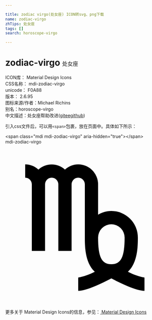 ```yaml
---

title: zodiac virgo(处女座) ICON转svg、png下载
name: zodiac-virgo
zhTips: 处女座
tags: []
search: horoscope-virgo

---
```


# zodiac-virgo  <small style="font-size: 60%;font-weight: 100">处女座</small>


<div class="detail-page">
<p>
<span>
ICON库：
<span class="badge-secondary badge">Material Design Icons</span> 
</span>
<br/>
<span>
CSS名称：
<span class="badge-secondary badge">mdi-zodiac-virgo</span> 
</span>
<br/>
<span>
unicode：
<span class="badge-secondary badge">F0A88</span> 
<copy-btn content='F0A88' btn-title=""></copy-btn>
<copy-btn :content='String.fromCodePoint(parseInt("F0A88", 16))' btn-title="复制U"></copy-btn>
</span>
<br/>
<span>
版本：
<span class="badge-secondary badge">2.6.95</span> 
</span>
<br/>
<span>图标来源/作者：<span class="badge-light badge">Michael Richins</span></span> 
<br/>
<span>别名：<span class="badge-light badge">horoscope-virgo</span></span><br/><span class="zh-detail">中文描述：<span class="badge-primary badge">处女座</span><span class="help-link"><span>帮助改进</span>(<a href="https://gitee.com/liuwave/icon-helper/edit/master/json/material/zodiac-virgo.json" target="_blank" rel="noopener noreferrer">gitee</a><a href="https://github.com/liuwave/icon-helper/edit/master/json/material/zodiac-virgo.json" target="_blank" rel="noopener noreferrer">github</a></span>)</span><br/>
</p>
</div>
<div class="alert alert-dark">
  <i class="mdi mdi-zodiac-virgo mdi-48px"></i>
  <i class="mdi mdi-zodiac-virgo mdi-36px"></i>
  <i class="mdi mdi-zodiac-virgo mdi-24px"></i>
  <i class="mdi mdi-zodiac-virgo mdi-18px"></i>
</div>
<div>
  <p>引入css文件后，可以用<code>&lt;span&gt;</code>包裹，放在页面中。具体如下所示：    
  </p>
  <div class="alert alert-primary" style="font-size: 14px">
    &lt;span class="mdi mdi-zodiac-virgo" aria-hidden="true"&gt;&lt;/span&gt;
    <copy-btn content='<span class="mdi mdi-zodiac-virgo" aria-hidden="true"></span>'></copy-btn>
  </div>
  <div class="alert alert-secondary">
    <i class="mdi mdi-zodiac-virgo"
    style="font-size: 24px"
    aria-hidden="true"></i> mdi-zodiac-virgo
    <copy-btn content="mdi-zodiac-virgo" btn-title="复制图标名称"></copy-btn>
  </div>
</div>
<div id="svg" class="svg-wrap">
<svg xmlns="http://www.w3.org/2000/svg" viewBox="0 0 24 24"><path d="M18.5,19.13C20,17.77 20,15.18 20,14A4,4 0 0,0 16,10C15.3,10 14.6,10.2 14,10.56V6A3,3 0 0,0 11,3C10.25,3 9.55,3.29 9,3.78C7.86,2.76 6.14,2.76 5,3.78C4.45,3.28 3.74,3 3,3V5A1,1 0 0,1 4,6V16H6V6A1,1 0 0,1 7,5A1,1 0 0,1 8,6V16H10V6A1,1 0 0,1 11,5A1,1 0 0,1 12,6V14C12,15.18 12,17.77 13.5,19.13C12.72,19.54 11.88,19.84 11,20V22C12.29,22 14.84,20.74 16,20.13C17.16,20.74 19.71,22 21,22V20C20.12,19.84 19.28,19.54 18.5,19.13M16,12A2,2 0 0,1 18,14C18,16.92 17.46,18 16,18C14.54,18 14,16.92 14,14A2,2 0 0,1 16,12Z" /></svg>
</div>
<detail full-name='mdi-zodiac-virgo'></detail>
    
<div><p>更多关于 Material Design Icons的信息，参见：<a target="_blank" href="https://iconhelper.cn/material.html"> Material Design Icons</a>
</p></div>
